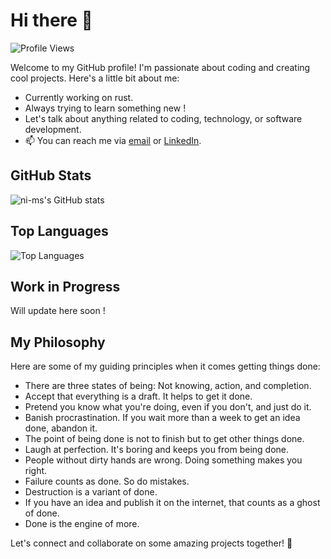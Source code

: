 # Hi there 👋

![Profile Views](https://komarev.com/ghpvc/?username=ni-ms)

Welcome to my GitHub profile! I'm passionate about coding and creating cool projects. Here's a little bit about me:

- Currently working on rust.
- Always trying to learn something new !
- Let's talk about anything related to coding, technology, or software development.
- 📫 You can reach me via [email](mailto:nikmsharma@gmail.com) or [LinkedIn]([https://www.linkedin.com/in/your-linkedin-profile](https://www.linkedin.com/in/nikhil-sharma-39056a237/)).

## GitHub Stats

![ni-ms's GitHub stats](https://github-readme-stats.vercel.app/api?username=ni-ms&show_icons=true&theme=dark)

## Top Languages

![Top Languages](https://github-readme-stats.vercel.app/api/top-langs/?username=ni-ms&layout=compact&theme=dark)

## Work in Progress

Will update here soon !

## My Philosophy

Here are some of my guiding principles when it comes getting things done:

- There are three states of being: Not knowing, action, and completion.
- Accept that everything is a draft. It helps to get it done.
- Pretend you know what you're doing, even if you don't, and just do it.
- Banish procrastination. If you wait more than a week to get an idea done, abandon it.
- The point of being done is not to finish but to get other things done.
- Laugh at perfection. It's boring and keeps you from being done.
- People without dirty hands are wrong. Doing something makes you right.
- Failure counts as done. So do mistakes.
- Destruction is a variant of done.
- If you have an idea and publish it on the internet, that counts as a ghost of done.
- Done is the engine of more.

Let's connect and collaborate on some amazing projects together! 🚀
